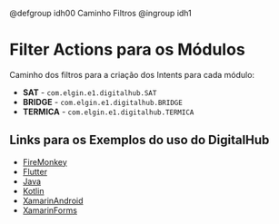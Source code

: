 @defgroup idh00 Caminho Filtros
@ingroup idh1

# Filter Actions para os Módulos

Caminho dos filtros para a criação dos Intents para cada módulo:
   * **SAT** - `com.elgin.e1.digitalhub.SAT`
   * **BRIDGE** - `com.elgin.e1.digitalhub.BRIDGE`
   * **TERMICA** - `com.elgin.e1.digitalhub.TERMICA`

## Links para os Exemplos do uso do DigitalHub

   * [FireMonkey](https://github.com/ElginDeveloperCommunity/IntentDigitalHUB/tree/master/Exemplos/App_IntentDigitalHUB_FireMonkey)
   * [Flutter](https://github.com/ElginDeveloperCommunity/IntentDigitalHUB/tree/master/Exemplos/App_IntentDigitalHUB_Flutter)
   * [Java](https://github.com/ElginDeveloperCommunity/IntentDigitalHUB/tree/master/Exemplos/App_IntentDigitalHUB_Java)
   * [Kotlin](https://github.com/ElginDeveloperCommunity/IntentDigitalHUB/tree/master/Exemplos/App_IntentDigitalHUB_Kotlin)
   * [XamarinAndroid](https://github.com/ElginDeveloperCommunity/IntentDigitalHUB/tree/master/Exemplos/App_IntentDigitalHUB_XamarinAndroid)
   * [XamarinForms](https://github.com/ElginDeveloperCommunity/IntentDigitalHUB/tree/master/Exemplos/App_IntentDigitalHUB_XamarinForms)